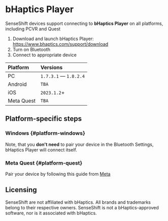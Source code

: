 # bHaptics Player

SenseShift devices support connecting to **bHaptics Player** on all platforms, including PCVR and Quest

1. Download and launch bHaptics Player: https://www.bhaptics.com/support/download
2. Turn on Bluetooth
3. Connect to appropriate device

| Platform   | Versions              |
| :--------- | :-------------------- |
| PC         | `1.7.3.1` &mdash; `1.8.2.4`  |
| Android    | `TBA`                 |
| iOS        | `2023.1.2`+           |
| Meta Quest | `TBA`                 |

## Platform-specific steps

### Windows {#platform-windows}

Note, that you **don't need** to pair your device in the Bluetooth Settings, bHaptics Player will connect itself.

### Meta Quest {#platform-quest}

Pair your device by following this guide from [Meta](https://www.meta.com/help/quest/articles/headsets-and-accessories/using-your-headset/connect-compatible-bluetooth-device/)

## Licensing

SenseShift are not affiliated with bHaptics. All brands and trademarks belong to their respective owners. SenseShift is not a bHaptics-approved software, nor is it associated with bHaptics.